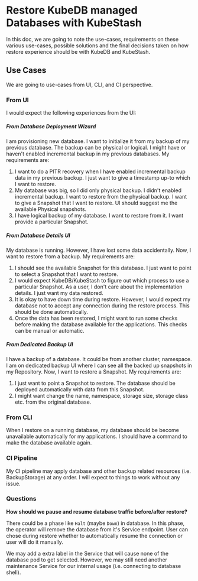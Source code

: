 # Restore KubeDB managed Databases with KubeStash

In this doc, we are going to note the use-cases, requirements on these various use-cases, possible solutions and the final decisions taken on how restore experience should be with KubeDB and KubeStash.

## Use Cases

We are going to use-cases from UI, CLI, and CI perspective.

### From UI

I would expect the following experiences from the UI:

##### From Database Deployment Wizard

I am provisioning new database. I want to initialize it from my backup of my previous database. The backup can be physical or logical. I might have or haven't enabled incremental backup in my previous databases. My requirements are:

1. I want to do a PITR recovery when I have enabled incremental backup data in my previous backup. I just want to give a timestamp up-to which I want to restore.
2. My database was big, so I did only physical backup. I didn't enabled incremental backup. I want to restore from the physical backup. I want to give a Snapshot that I want to restore. UI should suggest me the available Physical snapshots.
3. I have logical backup of my database. I want to restore from it. I want provide a particular Snapshot.

##### From Database Details UI

My database is running. However, I have lost some data accidentally. Now, I want to restore from a backup. My requirements are:

1. I should see the available Snapshot for this database. I just want to point to select a Snapshot that I want to restore.
2. I would expect KubeDB/KubeStash to figure out which process to use a particular Snapshot. As a user, I don't care about the implementation details. I just want my data restored.
3. It is okay to have down time during restore. However, I would expect my database not to accept any connection during the restore process. This should be done automatically.
4. Once the data has been restored, I might want to run some checks before making the database available for the applications. This checks can be manual or automatic.

##### From Dedicated Backup UI

I have a backup of a database. It could be from another cluster, namespace. I am on dedicated backup UI where I can see all the backed up snapshots in my Repository. Now, I want to restore a Snapshot. My requirements are:

1. I just want to point a Snapshot to restore. The database should be deployed automatically with data from this Snapshot.
2. I might want change the name, namespace, storage size, storage class etc. from the original database.

### From CLI

When I restore on a running database, my database should be become unavailable automatically for my applications. I should have a command to make the database available again.

### CI Pipeline

My CI pipeline may apply database and other backup related resources (i.e. BackupStorage) at any order. I will expect to things to work without any issue.

### Questions

**How should we pause and resume database traffic before/after restore?**

There could be a phase like `Halt` (maybe `Down`) in database. In this phase, the operator will remove the database from it's Service endpoint. User can chose during restore whether to automatically resume the connection or user will do it manually.

We may add a extra label in the Service that will cause none of the database pod to get selected. However, we may still need another maintenance Service for our internal usage (i.e. connecting to database shell).
